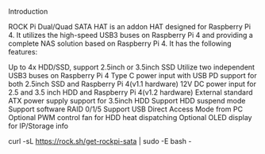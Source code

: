 Introduction

ROCK Pi Dual/Quad SATA HAT is an addon HAT designed for Raspberry Pi 4. It utilizes the high-speed USB3 buses on Raspberry Pi 4 and providing a complete NAS solution based on Raspberry Pi 4. It has the following features:

Up to 4x HDD/SSD, support 2.5inch or 3.5inch SSD
Utilize two independent USB3 buses on Raspberry Pi 4
Type C power input with USB PD support for both 2.5inch SSD and Raspberry Pi 4(v1.1 hardware)
12V DC power input for 2.5 and 3.5 inch HDD and Raspberry Pi 4(v1.2 hardware)
External standard ATX power supply support for 3.5inch HDD
Support HDD suspend mode
Support software RAID 0/1/5
Support USB Direct Access Mode from PC
Optional PWM control fan for HDD heat dispatching
Optional OLED display for IP/Storage info

curl -sL https://rock.sh/get-rockpi-sata | sudo -E bash -
